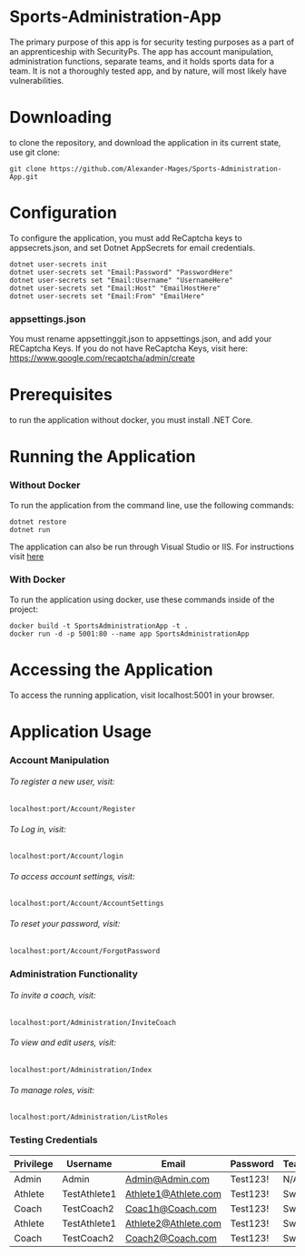 # Sports-Administration-App
The primary purpose of this app is for security testing purposes as a part of an apprenticeship with SecurityPs. The app has account manipulation, administration functions, separate teams, and it holds sports data for a team.
It is not a thoroughly tested app, and by nature, will most likely have vulnerabilities.
# Downloading
to clone the repository, and download the application in its current state, use git clone:
```
git clone https://github.com/Alexander-Mages/Sports-Administration-App.git
```
# Configuration
To configure the application, you must add ReCaptcha keys to appsecrets.json, and set Dotnet AppSecrets for email credentials.
```
dotnet user-secrets init
dotnet user-secrets set "Email:Password" "PasswordHere"
dotnet user-secrets set "Email:Username" "UsernameHere"
dotnet user-secrets set "Email:Host" "EmailHostHere"
dotnet user-secrets set "Email:From" "EmailHere"
```
### appsettings.json
You must rename appsettinggit.json to appsettings.json, and add your RECaptcha Keys. If you do not have ReCaptcha Keys, visit here: https://www.google.com/recaptcha/admin/create
# Prerequisites
to run the application without docker, you must install .NET Core.

# Running the Application
### Without Docker
To run the application from the command line, use the following commands:
```
dotnet restore
dotnet run
```
The application can also be run through Visual Studio or IIS. For instructions visit 
<a href="https://docs.microsoft.com/en-us/visualstudio/get-started/csharp/run-program?view=vs-2019#:~:text=To%20start%20the%20program%2C%20press,If%20that%20succeeds%2C%20great!">here</a>

### With Docker
To run the application using docker, use these commands inside of the project:
```
docker build -t SportsAdministrationApp -t .
docker run -d -p 5001:80 --name app SportsAdministrationApp
```
# Accessing the Application
To access the running application, visit localhost:5001 in your browser.

# Application Usage
### Account Manipulation
###### To register a new user, visit:
```
localhost:port/Account/Register
```
###### To Log in, visit:
```
localhost:port/Account/login
```
###### To access account settings, visit:
```
localhost:port/Account/AccountSettings
```
###### To reset your password, visit:
```
localhost:port/Account/ForgotPassword
```
### Administration Functionality
###### To invite a coach, visit:
```
localhost:port/Administration/InviteCoach
```
###### To view and edit users, visit:
```
localhost:port/Administration/Index
```
###### To manage roles, visit:
```
localhost:port/Administration/ListRoles
```

### Testing Credentials
Privilege  | Username     | Email                 | Password | Team
---------- | -----------  | --------------------  | -------- | ------
Admin      | Admin        | Admin@Admin.com       | Test123! | N/A
Athlete    | TestAthlete1 | Athlete1@Athlete.com  | Test123! | Swim
Coach      | TestCoach2   | Coac1h@Coach.com      | Test123! | Swim
Athlete    | TestAthlete1 | Athlete2@Athlete.com  | Test123! | Swim
Coach      | TestCoach2   | Coach2@Coach.com      | Test123! | Swim